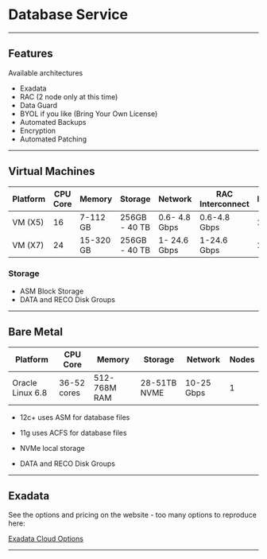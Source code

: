 # Database Service

---

## Features

Available architectures

- Exadata
- RAC (2 node only at this time)
- Data Guard
- BYOL if you like (Bring Your Own License)
- Automated Backups
- Encryption
- Automated Patching

---

## Virtual Machines

Platform | CPU Core|Memory|Storage|Network|RAC Interconnect|Nodes
---------|---------|------|-------|-------|----------------|------
VM (X5)|16|7-112 GB|256GB - 40 TB|0.6- 4.8 Gbps|0.6-4.8 Gbps|2
VM (X7)|24|15-320 GB|256GB - 40 TB|1- 24.6 Gbps|1-24.6 Gbps|2

### Storage

- ASM Block Storage
- DATA and RECO Disk Groups


--- 

## Bare Metal

Platform | CPU Core|Memory|Storage|Network|Nodes
---------|---------|------|-------|-------|-----
Oracle Linux 6.8|36-52 cores|512-768M RAM|28-51TB NVME|10-25 Gbps|1

- 12c+ uses ASM for database files
- 11g uses ACFS for database files

- NVMe local storage
- DATA and RECO Disk Groups

---

## Exadata

See the options and pricing on the website - too many options to reproduce here:

[Exadata Cloud Options](https://cloud.oracle.com/en_US/database/exadata/pricing "Exadata Cloud Options")



---


